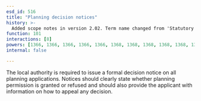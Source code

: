 ```yaml
---
esd_id: 516
title: "Planning decision notices"
history: >-
  Added scope notes in version 2.02. Term name changed from 'Statutory register - decision notice' to 'Planning - decision notices - statutory register' in version 3.00. Name changed to 'Planning decision notices' in version 4.00.
function: 101
interactions: [8]
powers: [1366, 1366, 1366, 1366, 1366, 1368, 1368, 1368, 1368, 1368, 1368, 1395, 1395, 1395, 1395, 1395, 1395, 1396, 1396, 1396, 1396, 1396, 1397, 1397, 1397, 1397, 1397, 1398, 1398, 1398, 1398, 1398, 1398, 1399, 1399, 1399, 1399, 1399, 1400, 1400, 1400, 1400, 1400, 1400, 1400, 1400, 1401, 1401, 1401, 1401, 1401, 1404, 1404, 1404, 1407, 1407, 1407, 1407, 1407, 1408, 1408, 1408, 1408, 1409, 1409, 1409, 1409, 1410, 1410, 1410, 1410, 1410, 1410, 1411, 1411, 1411, 1411, 1411, 1411, 1411, 1412, 1412, 1412, 1412, 1412, 1412, 1412, 1414, 1414, 1414, 1414, 1414, 1415, 1415, 1415, 1415, 1415, 1433, 1433, 1433, 1433, 1467, 1467, 1467, 1467, 1470, 1470, 1470, 1470, 1470, 3023, 3023, 3023, 3023]
internal: false

---
```


The local authority is required to issue a formal decision notice on all planning applications.  Notices should clearly state whether planning permission is granted or refused and should also provide the applicant with information on how to appeal any decision.

